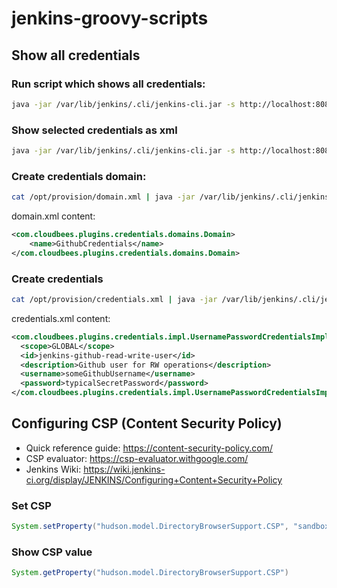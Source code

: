 # jenkins-groovy-scripts #

## Show all credentials ##

### Run script which shows all credentials: ###

```bash
java -jar /var/lib/jenkins/.cli/jenkins-cli.jar -s http://localhost:8080 groovy /opt/groovyScripts/show-all-credentials.groovy
```

### Show selected credentials as xml ###

```bash
java -jar /var/lib/jenkins/.cli/jenkins-cli.jar -s http://localhost:8080 get-credentials-as-xml "SystemCredentialsProvider::SystemContextResolver::jenkins" "(global)" CREDENTIAL ID
```

### Create credentials domain: ###

```bash
cat /opt/provision/domain.xml | java -jar /var/lib/jenkins/.cli/jenkins-cli.jar -s http://localhost:8080/ create-credentials-domain-by-xml "SystemCredentialsProvider::SystemContextResolver::jenkins"
```

domain.xml content:
```xml
<com.cloudbees.plugins.credentials.domains.Domain>
    <name>GithubCredentials</name>
</com.cloudbees.plugins.credentials.domains.Domain>
```

### Create credentials ###
```bash
cat /opt/provision/credentials.xml | java -jar /var/lib/jenkins/.cli/jenkins-cli.jar -s http://localhost:8080/ create-credentials-by-xml "SystemCredentialsProvider::SystemContextResolver::jenkins" GithubCredentials
```

credentials.xml content:
```xml
<com.cloudbees.plugins.credentials.impl.UsernamePasswordCredentialsImpl>
  <scope>GLOBAL</scope>
  <id>jenkins-github-read-write-user</id>
  <description>Github user for RW operations</description>
  <username>someGithubUsername</username>
  <password>typicalSecretPassword</password>
</com.cloudbees.plugins.credentials.impl.UsernamePasswordCredentialsImpl>
```

## Configuring CSP (Content Security Policy) ##
- Quick reference guide: https://content-security-policy.com/
- CSP evaluator: https://csp-evaluator.withgoogle.com/
- Jenkins Wiki: https://wiki.jenkins-ci.org/display/JENKINS/Configuring+Content+Security+Policy

### Set CSP ###
```groovy
System.setProperty("hudson.model.DirectoryBrowserSupport.CSP", "sandbox allow-same-origin allow-scripts allow-top-navigation;script-src 'unsafe-inline' 'self';default-src 'self'; img-src self data: http: https:; style-src self unsafe-inline; child-src 'self'; frame-src 'self';")
```
### Show CSP value ###
```groovy
System.getProperty("hudson.model.DirectoryBrowserSupport.CSP")
```
